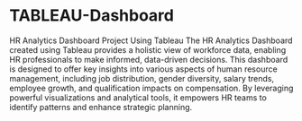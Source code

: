# TABLEAU-Dashboard
HR Analytics Dashboard Project Using Tableau 
The HR Analytics Dashboard created using Tableau provides a holistic view of workforce data, 
enabling HR professionals to make informed, data-driven decisions. This dashboard is 
designed to offer key insights into various aspects of human resource management, including 
job distribution, gender diversity, salary trends, employee growth, and qualification impacts 
on compensation. By leveraging powerful visualizations and analytical tools, it empowers HR 
teams to identify patterns and enhance strategic planning. 
